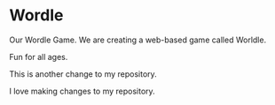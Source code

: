 # Wordle

Our Wordle Game. We are creating a web-based game called Worldle.

Fun for all ages.

This is another change to my repository.

I love making changes to my repository.